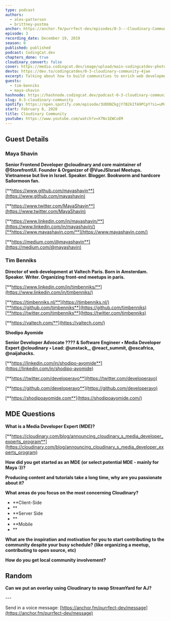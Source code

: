 ```yaml
---
type: podcast
authors:
  - alex-patterson
  - brittney-postma
anchor: https://anchor.fm/purrfect-dev/episodes/0-3---Cloudinary-Community-ea7rvq
episode: 3
recording_date: December 19, 2019
season: 0
published: published
podcast: CodingCat.dev
chapters_done: true
cloudinary_convert: false
cover: https://media.codingcat.dev/image/upload/main-codingcatdev-photo/mpet4yeyvpfmuaopdbeh.png
devto: https://dev.to/codingcatdev/0-3-cloudinary-community-4jae
excerpt: Talking about how to build communities to enrich web development.
guests:
  - tim-benniks
  - maya-shavin
hashnode: https://hashnode.codingcat.dev/podcast-0-3-cloudinary-community
slug: 0-3-cloudinary-community
spotify: https://open.spotify.com/episode/3UDDNZkgjY7B2kIfA9PCpY?si=uMrXstzdTZyjIUT2F-fu8g
start: February 8, 2020
title: Cloudinary Community
youtube: https://www.youtube.com/watch?v=X7Nv1EWCoEM
---
```


## **Guest Details**

### **Maya Shavin**

**Senior Frontend Developer @cloudinary and core maintainer of @StorefrontUI. Founder & Organizer of @VueJSIsrael Meetups. Vietnamese but live in Israel. Speaker. Blogger. Bookworm and hardcore Sailormoon fan.**

[**https://www.github.com/mayashavin**](https://www.github.com/mayashavin)

[**https://www.twitter.com/MayaShavin**](https://www.twitter.com/MayaShavin)

[**https://www.linkedin.com/in/mayashavin/**](https://www.linkedin.com/in/mayashavin/)[**https://www.mayashavin.com/**](https://www.mayashavin.com/)

[**https://medium.com/@mayashavin**](https://medium.com/@mayashavin)

### **Tim Benniks**

**Director of web development at Valtech Paris. Born in Amsterdam. Speaker. Writer. Organizing front-end meetups in paris.**

[**https://www.linkedin.com/in/timbenniks/**](https://www.linkedin.com/in/timbenniks/)

[**https://timbenniks.nl/**](https://timbenniks.nl/)[**https://github.com/timbenniks**](https://github.com/timbenniks)[**https://twitter.com/timbenniks**](https://twitter.com/timbenniks)

[**https://valtech.com/**](https://valtech.com/)

**Shodipo Ayomide**

**Senior Developer Advocate ???? & Software Engineer • Media Developer Expert @cloudinary • Lead: @unstack\_, @react_summit, @oscafrica, @naijahacks.**

[**https://linkedin.com/in/shodipo-ayomide**](https://linkedin.com/in/shodipo-ayomide)

[**https://twitter.com/developerayo**](https://twitter.com/developerayo)

[**https://github.com/developerayo**](https://github.com/developerayo)

[**https://shodipoayomide.com**](https://shodipoayomide.com/)

## **MDE Questions**

**What is a Media Developer Expert (MDE)?**

[**https://cloudinary.com/blog/announcing_cloudinary_s_media_developer_experts_program**](https://cloudinary.com/blog/announcing_cloudinary_s_media_developer_experts_program)

**How did you get started as an MDE (or select potential MDE - mainly for Maya :))?**

**Producing content and tutorials take a long time, why are you passionate about it?**

**What areas do you focus on the most concerning Cloudinary?**

- \*\*Client-Side
- \*\*
- \*\*Server Side
- \*\*
- \*\*Mobile
- \*\*

**What are the inspiration and motivation for you to start contributing to the community despite your busy schedule? (like organizing a meetup, contributing to open source, etc)**

**How do you get local community involvement?**

## **Random**

**Can we put an overlay using Cloudinary to swap StreamYard for AJ?**

\---

Send in a voice message: [https://anchor.fm/purrfect-dev/message](https://anchor.fm/purrfect-dev/message)
